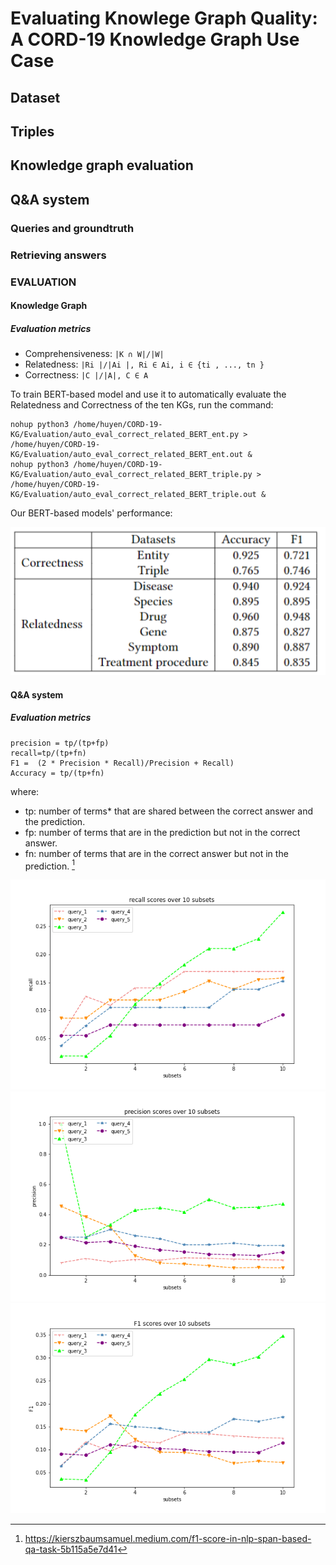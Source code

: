 # Evaluating Knowlege Graph Quality: A CORD-19 Knowledge Graph Use Case

## Dataset

## Triples

## Knowledge graph evaluation

## Q&A system
### Queries and groundtruth
### Retrieving answers
### EVALUATION
#### Knowledge Graph
##### Evaluation metrics
- Comprehensiveness: ```|K ∩ W|/|W|```
- Relatedness: ```|Ri |/|Ai |, Ri ∈ Ai, i ∈ {ti , ..., tn }```
- Correctness: ```|C |/|A|, C ∈ A```

To train BERT-based model and use it to automatically evaluate the Relatedness and Correctness of the ten KGs, run the command:
```
nohup python3 /home/huyen/CORD-19-KG/Evaluation/auto_eval_correct_related_BERT_ent.py > /home/huyen/CORD-19-KG/Evaluation/auto_eval_correct_related_BERT_ent.out &
nohup python3 /home/huyen/CORD-19-KG/Evaluation/auto_eval_correct_related_BERT_triple.py > /home/huyen/CORD-19-KG/Evaluation/auto_eval_correct_related_BERT_triple.out &
```
Our BERT-based models' performance:

![img.png](Evaluation/result/KG_eval/img.png)
#### Q&A system
##### Evaluation metrics
```
precision = tp/(tp+fp)	
recall=tp/(tp+fn)	
F1 =  (2 * Precision * Recall)/Precision + Recall)	
Accuracy = tp/(tp+fn)	
```

where:
- tp: number of terms* that are shared between the correct answer and the prediction.
- fp: number of terms that are in the prediction but not in the correct answer.
- fn: number of terms that are in the correct answer but not in the prediction. [^1]
[^1]: https://kierszbaumsamuel.medium.com/f1-score-in-nlp-span-based-qa-task-5b115a5e7d41

![alt text](https://github.com/HuyenNguyenHelen/CORD-19-KG/blob/master/Evaluation/result/recall.png)
![alt text](https://github.com/HuyenNguyenHelen/CORD-19-KG/blob/master/Evaluation/result/precision.png)
![alt text](https://github.com/HuyenNguyenHelen/CORD-19-KG/blob/master/Evaluation/result/F1.png)



